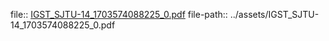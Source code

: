 file:: [IGST_SJTU-14_1703574088225_0.pdf](../assets/IGST_SJTU-14_1703574088225_0.pdf)
file-path:: ../assets/IGST_SJTU-14_1703574088225_0.pdf
